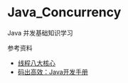 # Java_Concurrency
Java 并发基础知识学习

参考资料
- [线程八大核心](https://coding.imooc.com/class/362.html)
- [码出高效：Java开发手册](https://book.douban.com/subject/30333948/)
